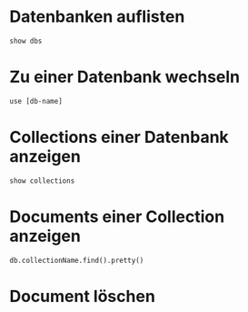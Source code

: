 # Datenbanken auflisten

```shell
show dbs
```

# Zu einer Datenbank wechseln

```shell
use [db-name]
```

# Collections einer Datenbank anzeigen

```shell
show collections
```

# Documents einer Collection anzeigen

```
db.collectionName.find().pretty()
```

# Document löschen

```shell

```